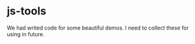 js-tools
========

We had writed code for some beautiful demos. I need to collect these for using in future.

